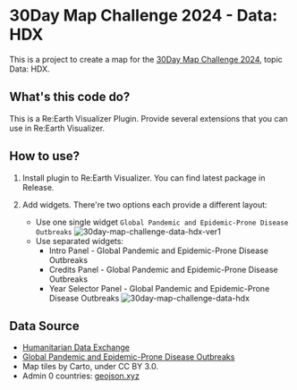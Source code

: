 # 30Day Map Challenge 2024 - Data: HDX

This is a project to create a map for the [30Day Map Challenge 2024](https://30daymapchallenge.com/), topic Data: HDX.

## What's this code do?

This is a Re:Earth Visualizer Plugin. Provide several extensions that you can use in Re:Earth Visualizer.

## How to use?

1. Install plugin to Re:Earth Visualizer. You can find latest package in Release.
  

3. Add widgets. There're two options each provide a different layout:

   - Use one single widget `Global Pandemic and Epidemic-Prone Disease Outbreaks`
      ![30day-map-challenge-data-hdx-ver1](https://github.com/user-attachments/assets/1ca82d43-2ff3-464a-a259-f18befa50b1f)
   - Use separated widgets:
     - Intro Panel - Global Pandemic and Epidemic-Prone Disease Outbreaks
     - Credits Panel - Global Pandemic and Epidemic-Prone Disease Outbreaks
     - Year Selector Panel - Global Pandemic and Epidemic-Prone Disease Outbreaks
       ![30day-map-challenge-data-hdx](https://github.com/user-attachments/assets/8218fcf1-e8de-4f3b-8aed-25fae1c8b845)


## Data Source

- [Humanitarian Data Exchange](https://data.humdata.org/)
- [Global Pandemic and Epidemic-Prone Disease Outbreaks](https://data.humdata.org/dataset/a-global-dataset-of-pandemic-and-epidemic-prone-disease-outbreaks)
- Map tiles by Carto, under CC BY 3.0.
- Admin 0 countries: [geojson.xyz](https://geojson.xyz/)
